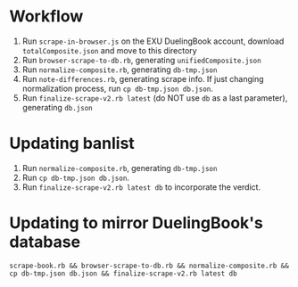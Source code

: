 # Workflow

 1. Run `scrape-in-browser.js` on the EXU DuelingBook account, download `totalComposite.json` and move to this directory
 2. Run `browser-scrape-to-db.rb`, generating `unifiedComposite.json`
 3. Run `normalize-composite.rb`, generating `db-tmp.json`
 4. Run `note-differences.rb`, generating scrape info. If just changing normalization process, run `cp db-tmp.json db.json`.
 5. Run `finalize-scrape-v2.rb latest` (do NOT use `db` as a last parameter), generating `db.json`

# Updating banlist
 1. Run `normalize-composite.rb`, generating `db-tmp.json`
 2. Run `cp db-tmp.json db.json`.
 3. Run `finalize-scrape-v2.rb latest db` to incorporate the verdict.

# Updating to mirror DuelingBook's database

`scrape-book.rb && browser-scrape-to-db.rb && normalize-composite.rb && cp db-tmp.json db.json && finalize-scrape-v2.rb latest db`